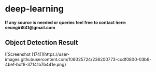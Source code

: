# deep-learning
<h4> If any source is needed or queries feel free to contact here: seungiri841@gmail.com </h4>

<h2> Object Detection Result </h2>
![Screenshot (174)](https://user-images.githubusercontent.com/106025724/236200773-ccdf0800-03b6-4bef-bcf8-37141b7b441e.png)
